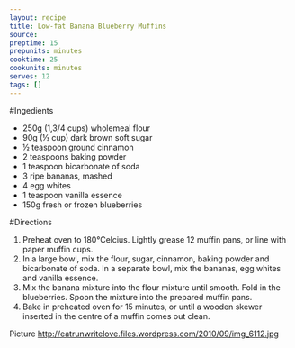 ```yaml
---
layout: recipe
title: Low-fat Banana Blueberry Muffins
source: 
preptime: 15
prepunits: minutes
cooktime: 25
cookunits: minutes
serves: 12
tags: []
---
```

#Ingedients
* 250g (1,3/4 cups) wholemeal flour
* 90g (&#8531; cup) dark brown soft sugar
* &frac12; teaspoon ground cinnamon
* 2 teaspoons baking powder
* 1 teaspoon bicarbonate of soda
* 3 ripe bananas, mashed
* 4 egg whites
* 1 teaspoon vanilla essence
* 150g fresh or frozen blueberries

#Directions
1. Preheat oven to 180&deg;Celcius. Lightly grease 12 muffin pans, or line with paper muffin cups.
2. In a large bowl, mix the flour, sugar, cinnamon, baking powder and bicarbonate of soda. In a separate bowl, mix the bananas, egg whites and vanilla essence.
3. Mix the banana mixture into the flour mixture until smooth. Fold in the blueberries. Spoon the mixture into the prepared muffin pans.
4. Bake in preheated oven for 15 minutes, or until a wooden skewer inserted in the centre of a muffin comes out clean.

Picture
http://eatrunwritelove.files.wordpress.com/2010/09/img_6112.jpg